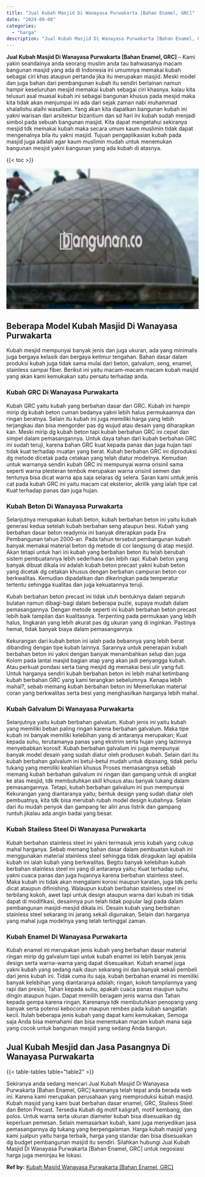 ```yaml
---
title: "Jual Kubah Masjid Di Wanayasa Purwakarta [Bahan Enamel, GRC]"
date: "2024-09-08"
categories: 
  - "harga"
description: "Jual Kubah Masjid Di Wanayasa Purwakarta [Bahan Enamel, GRC]. Sekiranya anda sedang mencari Jual Kubah Masjid Di Wanayasa Purwakarta [Bahan Enamel, GRC] ka..."
---
```


**Jual Kubah Masjid Di Wanayasa Purwakarta \[Bahan Enamel, GRC\]** – Kami yakin seandainya anda seorang muslim anda tau bahwasanya macam bangunan masjid yang ada di Indonesia ini umumnya memakai kubah sebagai ciri khas ataupun pertanda jika itu merupakan masjid. Meski model dan juga bahan dari pembangunan kubah itu sendiri berlainan namun hampir keseluruhan mesjid memakai kubah sebagai ciri khasnya. kalau kita telusuri asal muasal kubah ini sebagai bangunan khusus pada mesjid maka kita tidak akan menjumpai ini ada dari sejak zaman nabi muhammad shalallohu alaihi wasallam. Yang akan kita dapatkan bangunan kubah ini yakni warisan dari arsitektur bizantium dan sd hari ini kubah sudah menjadi simbol pada sebuah bangunan masjid. Kita dapat mengetahui sekiranya mesjid tdk memakai kubah maka secara umum kaum muslimin tidak dapat mengenalnya bila itu yakni masjid. Tujuan pengaplikasian kubah pada masjid juga adalah agar kaum muslimin mudah untuk menemukan bangunan mesjid yakni bangunan yang ada kubah di atasnya.

{{< toc >}}

![Jual Kubah Masjid Di Wanayasa Purwakarta [Bahan Enamel, GRC]](/images/jual-kubah-masjid-15.png)

## Beberapa Model Kubah Masjid Di Wanayasa Purwakarta

Kubah mesjid mempunyai banyak jenis dan juga ukuran, ada yang minimalis juga bergaya kelasik dan bergaya ketimur tengahan. Bahan dasar dalam produksi kubah juga tidak sama mulai dari beton, galvalum, seng, enamel, stainless sampai fiber. Berikut ini yaitu macam-macam macam kubah masjid yang akan kami kemukakan satu persatu terhadap anda.

### Kubah GRC Di Wanayasa Purwakarta

Kubah GRC yaitu kubah yang berbahan dasar dari GRC. Kubah ini hampir mirip dg kubah beton cuman bedanya yakni lebih halus permukaannya dan ringan beratnya. Selain itu kubah ini juga memiliki harga yang lebih terjangkau dan bisa mengorder pas dg wujud atau desain yang diharapkan kan. Meski mirip dg kubah beton tapi kubah berbahan GRC ini cepat dan simpel dalam pemasangannya. Untuk daya tahan dari kubah berbahan GRC ini sudah teruji, karena bahan GRC kuat kepada panas dan juga hujan tapi tidak kuat terhadap muatan yang berat. Kubah berbahan GRC ini diproduksi dg metode dicetak pada cetakan yang telah diatur modelnya. Kemudian untuk warnanya sendiri kubah GRC ini mempunyai warna orisinil sama seperti warna plesteran tembok merupakan warna orisinil semen dan tentunya bisa dicat warna apa saja selaras dg selera. Saran kami untuk jenis cat pada kubah GRC ini yaitu macam cat eksterior, akrilik yang ialah tipe cat Kuat terhadap panas dan juga hujan.

### Kubah Beton Di Wanayasa Purwakarta

Selanjutnya merupakan kubah beton, kubah berbahan beton ini yaitu kubah generasi kedua setelah kubah berbahan seng ataupun besi. Kubah yang berbahan dasar beton readymix ini banyak diterapkan pada Era Pembangunan tahun 2000-an. Pada tahun tersebut pembangunan kubah banyak memakai material beton dg metode di cor langsung di atap mesjid. Akan tetapi untuk hari ini kubah yang berbahan beton itu telah berubah sistem pembuatannya lebih sederhana dan lebih rapi. Kubah beton yang banyak dibuat dikala ini adalah kubah beton precast yakni kubah beton yang dicetak dg cetakan khusus dengan berbahan campuran beton cor berkwalitas. Kemudian dipadatkan dan dikeringkan pada temperatur tertentu sehingga kualitas dan juga kekuatannya teruji.

Kubah berbahan beton precast ini tidak utuh bentuknya dalam separuh bulatan namun dibagi-bagi dalam beberapa puzle, supaya mudah dalam pemasangannya. Dengan metode seperti ini kubah berbahan beton precast lebih baik tampilan dan kualitasnya. Terpenting pada permukaan yang lebih halus, lingkaran yang lebih akurat pas dg ukuran yang di inginkan. Pastinya hemat, tidak banyak biaya dalam pemasangannya.

Kekurangan dari kubah beton ini ialah pada bebannya yang lebih berat dibanding dengan tipe kubah lainnya. Sarannya untuk penerapan kubah berbahan beton ini yakni dengan banyak menambahkan selup dan juga Kolom pada lantai masjid bagian atap yang akan jadi penyangga kubah. Atau perkuat pondasi serta tiang mesjid dg memakai besi ulir yang full. Untuk harganya sendiri kubah berbahan beton ini lebih mahal ketimbang kubah berbahan GRC yang kami terangkan sebelumnya. Kenapa lebih mahal?, sebab memang kubah berbahan beton ini Memerlukan material coran yang berkwalitas serta besi yang menghasilkan harganya lebih mahal.

### Kubah Galvalum Di Wanayasa Purwakarta

Selanjutnya yaitu kubah berbahan galvalum. Kubah jenis ini yaitu kubah yang memiliki beban paling ringan karena berbahan galvalum. Maka tipe kubah ini banyak memiliki kelebihan yang di antaranya merupakan; Kuat kepada suhu, terutamanya panas yang ekstrim serta hujan yang lazimnya menyebabkan korosif. Kubah berbahan galvalum ini juga mempunyai banyak model desain yang sudah diatur oleh produsen kubah. Selain dari itu kubah berbahan galvalum ini betul-betul mudah untuk dipasang, tidak perlu tukang yang memiliki keahlian khusus Proses memasangnya sebab memang kubah berbahan galvalum ini ringan dan gampang untuk di angkat ke atas mesjid, tdk membutuhkan skill khusus atau banyak tukang dalam pemasangannya. Tetapi, kubah berbahan galvalum ini pun mempunyai Kekurangan yang diantaranya yaitu; bentuk design yang sudah diatur oleh pembuatnya, kita tdk bisa merubah rubah model design kubahnya. Selain dari itu mudah penyok dan gampang ter aliri arus listrik dan gampang runtuh jikalau ada angin badai yang besar.

### Kubah Stailess Steel Di Wanayasa Purwakarta

Kubah berbahan stainless steel ini yakni termasuk jenis kubah yang cukup mahal harganya. Sebab memang bahan dasar dalam pembuatan kubah ini menggunakan material stainless steel sehingga tidak diragukan lagi apabila kubah ini ialah kubah yang berkwalitas. Begitu banyak kelebihan kubah berbahan stainless steel ini yang di antaranya yaitu; Kuat terhadap suhu, yakni cuaca panas dan juga hujannya karena berbahan stainless steel. Maka kubah ini tidak akan mengalami korosi maupun karatan, juga tdk perlu dicat ataupun difinishing. Walaupun kubah berbahan stainless steel ini terbilang kokoh, awet tapi untuk design ataupun warna dari kubah ini tidak dapat di modifikasi, desainnya pun telah tidak popular lagi pada dalam pembangunan masjid-mesjid dikala ini. Desain kubah yang berbahan stainless steel sekarang ini jarang sekali digunakan, Selain dari harganya yang mahal juga modelnya yang telah tertinggal zaman.

### Kubah Enamel Di Wanayasa Purwakarta

Kubah enamel ini merupakan jenis kubah yang berbahan dasar material ringan mirip dg galvalum tapi untuk kubah enamel ini lebih banyak jenis design serta warna-warna yang dapat disesuaikan. Kubah enamel juga yakni kubah yang sedang naik daun sekarang ini dan banyak sekali pembeli dari jenis kubah ini. Tidak cuma itu saja, kubah berbahan enamel ini memiliki banyak kelebihan yang diantaranya adalah; ringan, kokoh tampilannya yang rapi dan presisi, Tahan kepada suhu, apakah cuaca panas maupun suhu dingin ataupun hujan. Dapat memilih beragam jenis warna dan Tahan kepada gempa karena ringan. Karenanya tdk membutuhkan penopang yang banyak serta potensi kebocoran maupun rembes pada kubah sangatlah kecil. Itulah beberapa jenis kubah yang dapat kami kemukakan, Semoga saja Anda bisa memahami dan bisa menentukan macam kubah mana saja yang cocok untuk bangunan mesjid yang sedang Anda bangun.

## Jual Kubah Mesjid dan Jasa Pasangnya Di Wanayasa Purwakarta

{{< table-tables table="table2" >}}

Sekiranya anda sedang mencari Jual Kubah Masjid Di Wanayasa Purwakarta \[Bahan Enamel, GRC\] karenanya telah tepat anda berada web ini. Karena kami merupakan perusahaan yang memproduksi kubah masjid. Kubah masjid yang kami buat berbahan dasar enamel, GRC, Stailess Steel dan Beton Precast. Tersedia Kubah dg motif kaligrafi, motif kembang, dan polos. Untuk warna serta ukuran diameter kubah bisa disesuaikan dg keperluan pemesan. Selain memasarkan kubah, kami juga menyedikan jasa pemasangannya dg tukang yang berpengalaman. Harga kubah masjid yang kami jualpun yaitu harga terbaik, harga yang standar dan bisa disesuaikan dg budget pembangunan masjid itu sendiri. Silahkan hubungi Jual Kubah Masjid Di Wanayasa Purwakarta \[Bahan Enamel, GRC\] untuk negosiasi harga juga meninjau ke lokasi.

**Ref by:** [Kubah Masjid Wanayasa Purwakarta [Bahan Enamel, GRC]](https://id.wikipedia.org/wiki/Kubah)
